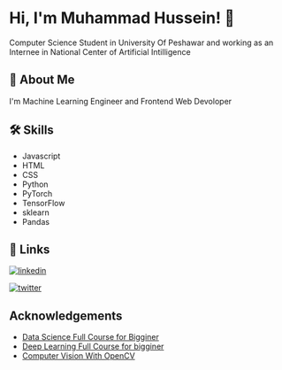 
# Hi, I'm Muhammad Hussein! 👋

Computer Science Student in University Of Peshawar
and working as an Internee in National Center of Artificial Intilligence
## 🚀 About Me
I'm Machine Learning Engineer and Frontend Web Devoloper


## 🛠 Skills
* Javascript 
* HTML 
* CSS
* Python
* PyTorch 
* TensorFlow 
* sklearn
* Pandas


## 🔗 Links

[![linkedin](https://img.shields.io/badge/linkedin-0A66C2?style=for-the-badge&logo=linkedin&logoColor=white)](https://www.linkedin.com/in/muhammad-hussein-18774b229/) 

[![twitter](https://img.shields.io/badge/twitter-1DA1F2?style=for-the-badge&logo=twitter&logoColor=white)](https://twitter.com/husseinkhan237/)


## Acknowledgements

 - [Data Science Full Course for Bigginer](https://github.com/Hussein-khan/DataScience)
 - [Deep Learning Full Course for bigginer](https://github.com/Hussein-khan/DeepLearning)
 - [Computer Vision With OpenCV](https://github.com/Hussein-khan/Computer-Vision)


